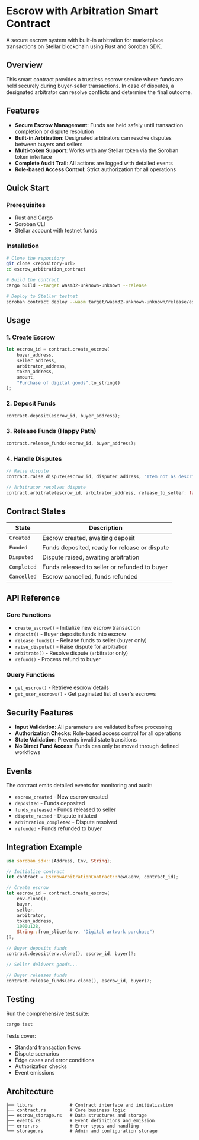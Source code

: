 # Escrow with Arbitration Smart Contract

A secure escrow system with built-in arbitration for marketplace transactions on Stellar blockchain using Rust and Soroban SDK.

## Overview

This smart contract provides a trustless escrow service where funds are held securely during buyer-seller transactions. In case of disputes, a designated arbitrator can resolve conflicts and determine the final outcome.

## Features

- **Secure Escrow Management**: Funds are held safely until transaction completion or dispute resolution
- **Built-in Arbitration**: Designated arbitrators can resolve disputes between buyers and sellers
- **Multi-token Support**: Works with any Stellar token via the Soroban token interface
- **Complete Audit Trail**: All actions are logged with detailed events
- **Role-based Access Control**: Strict authorization for all operations

## Quick Start

### Prerequisites

- Rust and Cargo
- Soroban CLI
- Stellar account with testnet funds

### Installation

```bash
# Clone the repository
git clone <repository-url>
cd escrow_arbitration_contract

# Build the contract
cargo build --target wasm32-unknown-unknown --release

# Deploy to Stellar testnet
soroban contract deploy --wasm target/wasm32-unknown-unknown/release/escrow_arbitration.wasm --network testnet
```

## Usage

### 1. Create Escrow

```rust
let escrow_id = contract.create_escrow(
    buyer_address,
    seller_address,
    arbitrator_address,
    token_address,
    amount,
    "Purchase of digital goods".to_string()
);
```

### 2. Deposit Funds

```rust
contract.deposit(escrow_id, buyer_address);
```

### 3. Release Funds (Happy Path)

```rust
contract.release_funds(escrow_id, buyer_address);
```

### 4. Handle Disputes

```rust
// Raise dispute
contract.raise_dispute(escrow_id, disputer_address, "Item not as described".to_string());

// Arbitrator resolves dispute
contract.arbitrate(escrow_id, arbitrator_address, release_to_seller: false); // Refund buyer
```

## Contract States

| State | Description |
|-------|-------------|
| `Created` | Escrow created, awaiting deposit |
| `Funded` | Funds deposited, ready for release or dispute |
| `Disputed` | Dispute raised, awaiting arbitration |
| `Completed` | Funds released to seller or refunded to buyer |
| `Cancelled` | Escrow cancelled, funds refunded |

## API Reference

### Core Functions

- `create_escrow()` - Initialize new escrow transaction
- `deposit()` - Buyer deposits funds into escrow
- `release_funds()` - Release funds to seller (buyer only)
- `raise_dispute()` - Raise dispute for arbitration
- `arbitrate()` - Resolve dispute (arbitrator only)
- `refund()` - Process refund to buyer

### Query Functions

- `get_escrow()` - Retrieve escrow details
- `get_user_escrows()` - Get paginated list of user's escrows

## Security Features

- **Input Validation**: All parameters are validated before processing
- **Authorization Checks**: Role-based access control for all operations
- **State Validation**: Prevents invalid state transitions
- **No Direct Fund Access**: Funds can only be moved through defined workflows

## Events

The contract emits detailed events for monitoring and audit:

- `escrow_created` - New escrow created
- `deposited` - Funds deposited
- `funds_released` - Funds released to seller
- `dispute_raised` - Dispute initiated
- `arbitration_completed` - Dispute resolved
- `refunded` - Funds refunded to buyer

## Integration Example

```rust
use soroban_sdk::{Address, Env, String};

// Initialize contract
let contract = EscrowArbitrationContract::new(&env, contract_id);

// Create escrow
let escrow_id = contract.create_escrow(
    env.clone(),
    buyer,
    seller,
    arbitrator,
    token_address,
    1000u128,
    String::from_slice(&env, "Digital artwork purchase")
)?;

// Buyer deposits funds
contract.deposit(env.clone(), escrow_id, buyer)?;

// Seller delivers goods...

// Buyer releases funds
contract.release_funds(env.clone(), escrow_id, buyer)?;
```

## Testing

Run the comprehensive test suite:

```bash
cargo test
```

Tests cover:
- Standard transaction flows
- Dispute scenarios
- Edge cases and error conditions
- Authorization checks
- Event emissions

## Architecture

```
├── lib.rs              # Contract interface and initialization
├── contract.rs         # Core business logic
├── escrow_storage.rs   # Data structures and storage
├── events.rs           # Event definitions and emission
├── error.rs            # Error types and handling
└── storage.rs          # Admin and configuration storage
```

